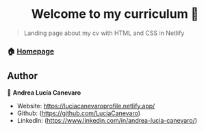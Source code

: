 <h1 align="center">Welcome to my curriculum 👋</h1>

> Landing page about my cv with HTML and CSS in Netlify

### 🏠 [Homepage](https://luciacanevaroprofile.netlify.app/)

## Author

👤 **Andrea Lucía Canevaro**

* Website: https://luciacanevaroprofile.netlify.app/
* Github: (https://github.com/LuciaCanevaro)
* LinkedIn: (https://www.linkedin.com/in/andrea-lucia-canevaro/)
